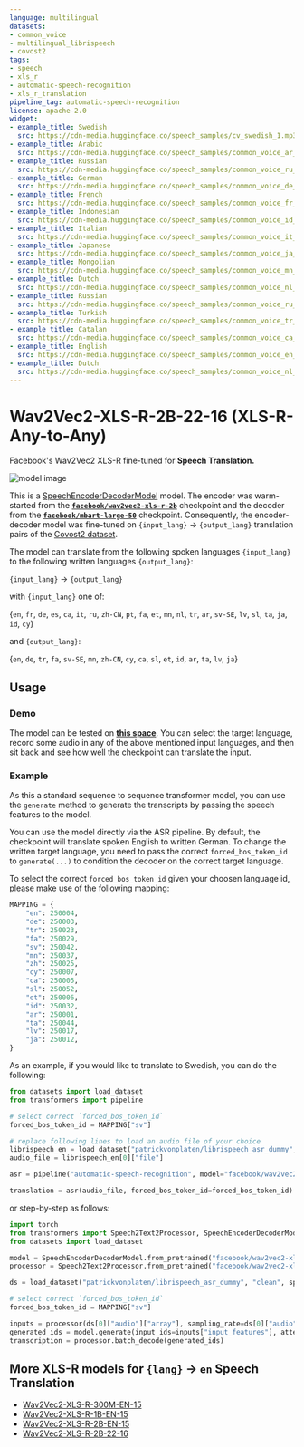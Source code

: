 ```yaml
---
language: multilingual
datasets:
- common_voice
- multilingual_librispeech
- covost2
tags:
- speech
- xls_r
- automatic-speech-recognition
- xls_r_translation
pipeline_tag: automatic-speech-recognition
license: apache-2.0
widget:
- example_title: Swedish
  src: https://cdn-media.huggingface.co/speech_samples/cv_swedish_1.mp3
- example_title: Arabic
  src: https://cdn-media.huggingface.co/speech_samples/common_voice_ar_19058308.mp3
- example_title: Russian
  src: https://cdn-media.huggingface.co/speech_samples/common_voice_ru_18849022.mp3
- example_title: German
  src: https://cdn-media.huggingface.co/speech_samples/common_voice_de_17284683.mp3
- example_title: French
  src: https://cdn-media.huggingface.co/speech_samples/common_voice_fr_17299386.mp3
- example_title: Indonesian
  src: https://cdn-media.huggingface.co/speech_samples/common_voice_id_19051309.mp3
- example_title: Italian
  src: https://cdn-media.huggingface.co/speech_samples/common_voice_it_17415776.mp3
- example_title: Japanese
  src: https://cdn-media.huggingface.co/speech_samples/common_voice_ja_19482488.mp3
- example_title: Mongolian
  src: https://cdn-media.huggingface.co/speech_samples/common_voice_mn_18565396.mp3
- example_title: Dutch
  src: https://cdn-media.huggingface.co/speech_samples/common_voice_nl_17691471.mp3
- example_title: Russian
  src: https://cdn-media.huggingface.co/speech_samples/common_voice_ru_18849022.mp3
- example_title: Turkish
  src: https://cdn-media.huggingface.co/speech_samples/common_voice_tr_17341280.mp3
- example_title: Catalan
  src: https://cdn-media.huggingface.co/speech_samples/common_voice_ca_17367522.mp3
- example_title: English
  src: https://cdn-media.huggingface.co/speech_samples/common_voice_en_18301577.mp3
- example_title: Dutch
  src: https://cdn-media.huggingface.co/speech_samples/common_voice_nl_17691471.mp3
---
```


# Wav2Vec2-XLS-R-2B-22-16 (XLS-R-Any-to-Any)

Facebook's Wav2Vec2 XLS-R fine-tuned for **Speech Translation.**

![model image](https://raw.githubusercontent.com/patrickvonplaten/scientific_images/master/xls_r.png)

This is a [SpeechEncoderDecoderModel](https://huggingface.co/transformers/model_doc/speechencoderdecoder.html) model. 
The encoder was warm-started from the [**`facebook/wav2vec2-xls-r-2b`**](https://huggingface.co/facebook/wav2vec2-xls-r-2b) checkpoint and
the decoder from the [**`facebook/mbart-large-50`**](https://huggingface.co/facebook/mbart-large-50) checkpoint.
Consequently, the encoder-decoder model was fine-tuned on `{input_lang}` -> `{output_lang}` translation pairs
of the [Covost2 dataset](https://huggingface.co/datasets/covost2).

The model can translate from the following spoken languages `{input_lang}` to the following written languages `{output_lang}`:

`{input_lang}` -> `{output_lang}`

with `{input_lang}` one of:

{`en`, `fr`, `de`, `es`, `ca`, `it`, `ru`, `zh-CN`, `pt`, `fa`, `et`, `mn`, `nl`, `tr`, `ar`, `sv-SE`, `lv`, `sl`, `ta`, `ja`, `id`, `cy`}

and `{output_lang}`:

{`en`, `de`, `tr`, `fa`, `sv-SE`, `mn`, `zh-CN`, `cy`, `ca`, `sl`, `et`, `id`, `ar`, `ta`, `lv`, `ja`}

## Usage

### Demo

The model can be tested on [**this space**](https://huggingface.co/spaces/facebook/XLS-R-2B-22-16). 
You can select the target language, record some audio in any of the above mentioned input languages, 
and then sit back and see how well the checkpoint can translate the input.

### Example 

As this a standard sequence to sequence transformer model, you can use the `generate` method to generate the
transcripts by passing the speech features to the model.

You can use the model directly via the ASR pipeline. By default, the checkpoint will 
translate spoken English to written German. To change the written target language, 
you need to pass the correct `forced_bos_token_id` to `generate(...)` to condition 
the decoder on the correct target language. 

To select the correct `forced_bos_token_id` given your choosen language id, please make use 
of the following mapping:

```python
MAPPING = {
    "en": 250004,
    "de": 250003,
    "tr": 250023,
    "fa": 250029,
    "sv": 250042,
    "mn": 250037,
    "zh": 250025,
    "cy": 250007,
    "ca": 250005,
    "sl": 250052,
    "et": 250006,
    "id": 250032,
    "ar": 250001,
    "ta": 250044,
    "lv": 250017,
    "ja": 250012,
}
```

As an example, if you would like to translate to Swedish, you can do the following:

```python
from datasets import load_dataset
from transformers import pipeline

# select correct `forced_bos_token_id`
forced_bos_token_id = MAPPING["sv"]

# replace following lines to load an audio file of your choice
librispeech_en = load_dataset("patrickvonplaten/librispeech_asr_dummy", "clean", split="validation")
audio_file = librispeech_en[0]["file"]

asr = pipeline("automatic-speech-recognition", model="facebook/wav2vec2-xls-r-2b-22-to-16", feature_extractor="facebook/wav2vec2-xls-r-2b-22-to-16")

translation = asr(audio_file, forced_bos_token_id=forced_bos_token_id)
```

or step-by-step as follows:

```python
import torch
from transformers import Speech2Text2Processor, SpeechEncoderDecoderModel
from datasets import load_dataset

model = SpeechEncoderDecoderModel.from_pretrained("facebook/wav2vec2-xls-r-2b-22-to-16")
processor = Speech2Text2Processor.from_pretrained("facebook/wav2vec2-xls-r-2b-22-to-16")

ds = load_dataset("patrickvonplaten/librispeech_asr_dummy", "clean", split="validation")

# select correct `forced_bos_token_id`
forced_bos_token_id = MAPPING["sv"]

inputs = processor(ds[0]["audio"]["array"], sampling_rate=ds[0]["audio"]["array"]["sampling_rate"], return_tensors="pt")
generated_ids = model.generate(input_ids=inputs["input_features"], attention_mask=inputs["attention_mask"], forced_bos_token_id=forced_bos_token)
transcription = processor.batch_decode(generated_ids)
```

## More XLS-R models for `{lang}` -> `en` Speech Translation

- [Wav2Vec2-XLS-R-300M-EN-15](https://huggingface.co/facebook/wav2vec2-xls-r-300m-en-to-15)
- [Wav2Vec2-XLS-R-1B-EN-15](https://huggingface.co/facebook/wav2vec2-xls-r-1b-en-to-15)
- [Wav2Vec2-XLS-R-2B-EN-15](https://huggingface.co/facebook/wav2vec2-xls-r-2b-en-to-15)
- [Wav2Vec2-XLS-R-2B-22-16](https://huggingface.co/facebook/wav2vec2-xls-r-2b-22-to-16)
